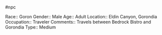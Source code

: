 #npc 

Race:: Goron
Gender:: Male
Age:: Adult
Location:: Eldin Canyon, Gorondia
Occupation:: Traveler
Comments:: Travels between Bedrock Bistro and Gorondia
Type:: Medium
